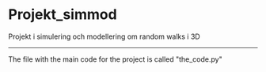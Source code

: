 # Projekt_simmod
Projekt i simulering och modellering om random walks i 3D

---
The file with the main code for the project is called "the_code.py"
